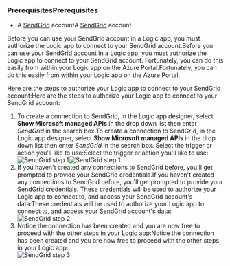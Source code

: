 ### <a name="prerequisites"></a><span data-ttu-id="ff96e-101">Prerequisites</span><span class="sxs-lookup"><span data-stu-id="ff96e-101">Prerequisites</span></span>
* <span data-ttu-id="ff96e-102">A [SendGrid](https://www.SendGrid.com/) account</span><span class="sxs-lookup"><span data-stu-id="ff96e-102">A [SendGrid](https://www.SendGrid.com/) account</span></span> 

<span data-ttu-id="ff96e-103">Before you can use your SendGrid account in a Logic app, you must authorize the Logic app to connect to your SendGrid account.</span><span class="sxs-lookup"><span data-stu-id="ff96e-103">Before you can use your SendGrid account in a Logic app, you must authorize the Logic app to connect to your SendGrid account.</span></span> <span data-ttu-id="ff96e-104">Fortunately, you can do this easily from within your Logic app on the Azure Portal.</span><span class="sxs-lookup"><span data-stu-id="ff96e-104">Fortunately, you can do this easily from within your Logic app on the Azure Portal.</span></span> 

<span data-ttu-id="ff96e-105">Here are the steps to authorize your Logic app to connect to your SendGrid account:</span><span class="sxs-lookup"><span data-stu-id="ff96e-105">Here are the steps to authorize your Logic app to connect to your SendGrid account:</span></span>

1. <span data-ttu-id="ff96e-106">To create a connection to SendGrid, in the Logic app designer, select **Show Microsoft managed APIs** in the drop down list then enter *SendGrid* in the search box.</span><span class="sxs-lookup"><span data-stu-id="ff96e-106">To create a connection to SendGrid, in the Logic app designer, select **Show Microsoft managed APIs** in the drop down list then enter *SendGrid* in the search box.</span></span> <span data-ttu-id="ff96e-107">Select the trigger or action you'll like to use:</span><span class="sxs-lookup"><span data-stu-id="ff96e-107">Select the trigger or action you'll like to use:</span></span>  
   <span data-ttu-id="ff96e-108">![SendGrid step 1](https://docstestmedia1.blob.core.windows.net/azure-media/includes/media/connectors-create-api-sendgrid/sendgrid-1.png)</span><span class="sxs-lookup"><span data-stu-id="ff96e-108">![SendGrid step 1](https://docstestmedia1.blob.core.windows.net/azure-media/includes/media/connectors-create-api-sendgrid/sendgrid-1.png)</span></span>
2. <span data-ttu-id="ff96e-109">If you haven't created any connections to SendGrid before, you'll get prompted to provide your SendGrid credentials.</span><span class="sxs-lookup"><span data-stu-id="ff96e-109">If you haven't created any connections to SendGrid before, you'll get prompted to provide your SendGrid credentials.</span></span> <span data-ttu-id="ff96e-110">These credentials will be used to authorize your Logic app to connect to, and access your SendGrid account's data:</span><span class="sxs-lookup"><span data-stu-id="ff96e-110">These credentials will be used to authorize your Logic app to connect to, and access your SendGrid account's data:</span></span>  
   ![SendGrid step 2](https://docstestmedia1.blob.core.windows.net/azure-media/includes/media/connectors-create-api-sendgrid/sendgrid-2.png)
3. <span data-ttu-id="ff96e-112">Notice the connection has been created and you are now free to proceed with the other steps in your Logic app:</span><span class="sxs-lookup"><span data-stu-id="ff96e-112">Notice the connection has been created and you are now free to proceed with the other steps in your Logic app:</span></span>  
   ![SendGrid step 3](https://docstestmedia1.blob.core.windows.net/azure-media/includes/media/connectors-create-api-sendgrid/sendgrid-3.png)   




